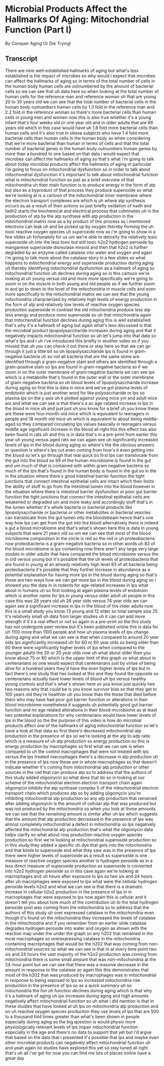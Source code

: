 # Microbial Products Affect the Hallmarks Of Aging: Mitochondrial Function (Part I)

By Conquer Aging Or Die Trying! 


## Transcript

There are nine well-established hallmarks of aging but what's less established is the impact of microbes so why would i expect that microbes can affect the hallmarks of aging so in terms of the total number of cells in the human body human cells are outnumbered by the amount of bacterial cells so we can see that uh data here so when looking at the total number of human cells for the reference man and reference woman uh that are young 20 to 30 years old we can see that the total number of bacterial cells in the human body outnumbers human cells by 1.3 fold in the reference man and 2.2 fold in the reference woman so there's more bacterial cells than human cells in young men and women now this is also true whether it's a young infant that's four weeks old or one year old and in older adults that are 66 years old which in this case would have uh 1.8 fold more bacterial cells than human cells and it's also true in obese subjects who have 1.4 fold more bacterial cells than human cells in the human body so when considering that we're more bacterial than human in terms of cells and that the total number of bacterial genes in the human body outnumbers human genes by more than a hundred to one based on that data i would expect that microbes can affect the hallmarks of aging so that's what i'm going to talk about today microbial products affect the hallmarks of aging in particular i'm going to focus on mitochondrial dysfunction so in order to talk about mitochondrial dysfunction it's important to talk about mitochondrial function what is mitochondrial function so just as a brief overview of that mitochondria uh their main function is to produce energy in the form of atp but also as a byproduct of that process they produce superoxide so what we're looking at is a cartoon of the mitochondrial inner membrane where the electron transport complexes are which is uh where atp synthesis occurs as as a result of their actions so just briefly oxidation of nadh and fadh2 starts the biochemical and electrical process that culminates uh in the production of atp by the atp synthase with atp production in the mitochondrial matrix now as a by product of this process as i mentioned electrons can leak uh and be picked up by oxygen thereby forming the uh toxic reactive oxygen species uh superoxide now as i'm going to show in a few slides uh fortunately for us um we're able to detoxify the relatively toxic superoxide uh into the less toxic but still toxic h2o2 hydrogen peroxide by manganese superoxide dismutase mnsod and then that h2o2 is further degraded by an enzyme called catalase into water and oxygen and again i'm going to talk more about the catalase story in a few slides so what happens to mitochondrial energy and superoxide production during aging uh thereby identifying mitochondrial dysfunction as a hallmark of aging so mitochondrial function uh declines during aging so in this cartoon we're looking at uh young versus old and more more specifically we're going to zoom in on the muscle in both young and old people so if we further zoom in and go to down to the level of the mitochondria in muscle cells and even more specifically to the mitochondrial matrix we can see that the young mitochondria characterized by relatively high levels of energy production in the form of atp and relatively low levels of reactive oxygen species production superoxide in contrast the old mitochondria produce less atp less energy and produce more superoxide so uh that mitochondria again that mitochondrial function declines during aging this is well established that's why it's a hallmark of aging but again what's less discussed is that the microbial product lipopolysaccharide increases during aging and that it negatively impacts mitochondrial function so uh let's jump into that data so what's lps and i uh i've introduced this briefly in another video so if you missed that uh you can check it out there or stay here so that we can go through it just a little bit so uh lipopolysaccharide lps is found in gram-negative bacteria uh so not all bacteria that are the same some are identified through a gram-negative stain and others are identified through a gram-positive stain so lps are found in gram-negative bacteria so if we zoom in on the outer membrane of gram-negative bacteria we can see lps which is a metabolite that's found in the outer wall or the outer membrane of gram-negative bacteria so uh blood levels of lipopolysaccharide increase during aging so first this is data in mice and we've got plasma levels of endotoxin which is just another word for like polysaccharide or lps so plasma lps on the y axis uh it plotted against young mice ym and adult mice am and what we can see is that there's a an age-related increase in lps in the blood in mice uh and just just uh you know for a brief uh you know these are these were four-month-old mice which is equivalent to teenagers in people and 18 month old mice uh which is equivalent to about being middle-aged so they compared circulating lps values basically in teenagers versus middle age significant increase in the blood all right this this effect has also been found in rats uh and this is in data that's in a pre-print from earlier this year uh young versus aged rats we can again see uh significantly increased levels of lps in the blood during aging so where's the the obvious answers or question is where's lps cut even coming from how's it even getting into the blood so let's go through that real quick so first lps can translocate from the gut into the blood so 99 of the human microbiome is found in the gut and um much of that is contained with within gram negative bacteria so much of the lps that's found in the human body is found in the gut so in the in the situation where there's good intestinal barrier function the tight junctions that connect intestinal epithelial cells are intact which then limits the ability of stuff to go from the intestinal lumen into the blood however in the situation where there is intestinal barrier dysfunction or poor gut barrier function the tight junctions that connect the intestinal epithelial cells are weakened or degraded um and more leaky and accordingly stuff that's in the lumen whether it's whole bacteria or bacterial products like lipopolysaccharide or bacterial or other metabolites or bacterial vesicles can translocate from the gut lumen into the bloodstream hence that's one way how lps can get from the gut into the blood alternatively there is indeed a gut a blood microbiome and that's what's shown here this is data in young subjects that were 21 years old so um we can see that most of the blood microbiome composition in the circle is red so the red is uh proteobacteria now proteobacteria is a gram-negative bacteria so in other words uh 83 of the blood microbiome is lps containing now there aren't any large very large studies in older adults that have compared the blood microbiome versus the in old versus young but it's possible that the uh levels of proteobacteria that are found in young at an already relatively high level 83 of all bacteria being proteobacteria it's possible that they further increase in abundance as a potential explanation for having more lps in the blood during aging so that's those are two ways how we can get more lps in the blood during aging so i showed you the data in in rodents for age-related increases in lps what about in humans uh so first looking at again plasma levels of endotoxin which is another name for lps in young versus older adult uh people in this case this was 26 years old uh 26 year olds versus 74 year olds we can again see a significant increase in lps in the blood of the older adults now this is a small study you know 13 young and 12 older so total sample size 25 it's relatively small uh data from larger studies uh it can can add more strength if it's a real effect or not so again in a pre-print so the this study has not undergone peer review but it's been published online this is data for uh 1100 more than 1100 people and how uh plasma levels of lps change during aging and what we can see is that when compared to around 20 year olds lps significantly increased uh for 60 or 60 year olds so being older than 60 there were significantly higher levels of lps when compared to the younger adults the 20 or 20 year olds now uh what about older than you know about 75 or 80 which is the upper limit of this graph so what about in centenarians so one would expect that centenarians just by virtue of being alive for a hundred years they'd have the even higher levels of lps but in fact there's one study that has looked at this and they found the opposite so centenarians actually have lower levels of blood uh lps versus healthy young controls and that's what's shown here so you know just quickly two two reasons why that could be is you know survivor bias so that they get to 100 years old they're healthier uh you know than the those that died before them who may have had poor gut barrier function or alterations in their blood microbiome nonetheless it suggests uh potentially good gut barrier function and no age related alterations in their blood microbiome as at least two potential explanations for why centenarians would have lower levels of lps in the blood so the the purpose of this video is how do microbial products affect one of the hallmarks of aging mitochondrial function so let's have a look at that data so first there's decreased mitochondrial atp production in the presence of lps so we're looking at the atp to adp ratio which is a measure of uh atp production so energy production so this is energy production by macrophages so first what we can see is when compared to uh the control macrophages that were not treated with lps versus the lps treated macrophages there's a decrease in atp production uh in the presence of lps now these are in whole macrophages so that doesn't indicate whether it's coming from mitochondrial atp production or other sources in the cell that can produce atp so to address that the authors of this study added oligomycin so what does that do so in looking at our scheme of the mitochondrial electron electron transport chain again oligomycin inhibits the atp synthase complex 5 of the mitochondrial electron transport chain which produces atp so by adding oligomycin you're inhibiting mitochondrial atp production so any atp production that remained after adding oligomycin is the amount of cellular atp that was produced but was not produced by the mitochondria so when you look at those amounts we can see that the remaining amount is similar after uh lps which suggests that the amount that atp production decreased in the presence of lps was almost completely mitochondrial a defect in mitochondria so lps negatively affected the mitochondrial atp production that's what the oligomycin data helps clarify so what about ross production reactive oxygen species production so first we're looking at mitochondrial superoxide production so in this study they added a specific uh dye that gets into the mitochondria and that binds to superoxide and what they saw was in the presence of lps there were higher levels of superoxide as a result so superoxide is one measure of reactive oxygen species another is hydrogen peroxide as in a less direct measure of superoxide production as superoxide is converted into h2o2 hydrogen peroxide so in this case again we're looking at macrophages and uh hours after exposure to lps so two six and 24 hours after uh macrophages were exposed to lps what were the cellular hydrogen peroxide levels h2o2 and what we can see is that there is a dramatic increase in cellular h2o2 production in the presence of lps in in macrophages that were exposed to lps now again this is cellular and it doesn't tell you about how much of the contribution uh to the total hydrogen peroxide pool was coming from the mitochondria so to address that the authors of this study uh over expressed catalase in the mitochondria even though it's found on the mitochondria they increased the levels of catalase in the mitochondria and if you remember from an earlier slide catalase degrades hydrogen peroxide into water and oxygen as shown with the reaction map under the under the graph so any h202 that remained in the mcat macrophages so overexpressing catalase in the mitochondria containing macrophages that would be the h202 that was coming from non-mitochondrial sources so what we can see is that in at every time point two six and 24 hours the vast majority of the h2o2 production was coming from mitochondria there is some small amount that was non-mitochondria at the 24-hour point but we can see that there was a massive decrease in the amount in response to the catalase so again this this demonstrates that most of the h202 that was produced by macrophages was in mitochondrial in response to being exposed to lps so increased mitochondria rise production in the presence of lps so as a quick summary uh so mitochondria the fun uh function declines during aging which is that why it's a hallmark of aging uh lps increases during aging and high amounts negatively affect mitochondrial function so uh what i did mention is that in these studies that have looked at uh lps on mitochondria atp production and on uh reactive oxygen species production they use levels of lps that are 500 to a thousand fold times greater than what's been shown in people especially during aging so the big question is would physio more physiologically relevant levels of lps impair mitochondrial function especially in the age and there's no data to support that yet but i'd argue that based on the data that i presented it's possible that lps and maybe even other microbial products can negatively affect mitochondrial function uh and yeah again no studies have explored this yet so stay tuned all right that's uh all i've got for now you can find me lots of places online have a great day
